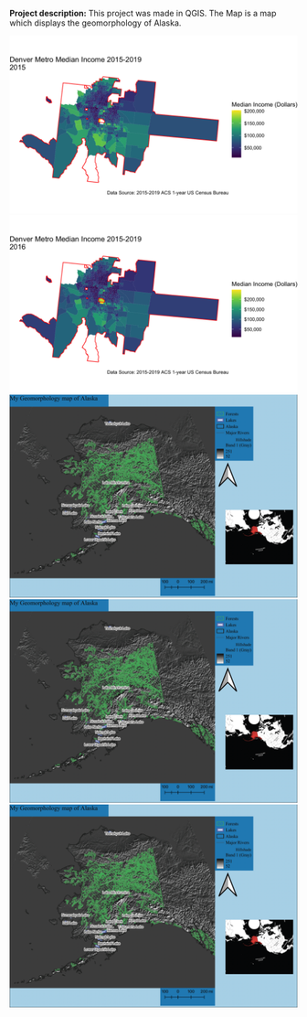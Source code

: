 
**Project description:** This project was made in QGIS. The Map is a map which displays the geomorphology of Alaska.

<img src="images/2015.png"/>

<img src="images/2016.png"/>

<img src="images/4B34B517-8867-4911-981A-903970FDEBE1.png?raw=true"/>

<img src="images/4B34B517-8867-4911-981A-903970FDEBE1.png?raw=true"/>

<img src="images/4B34B517-8867-4911-981A-903970FDEBE1.png?raw=true"/>

